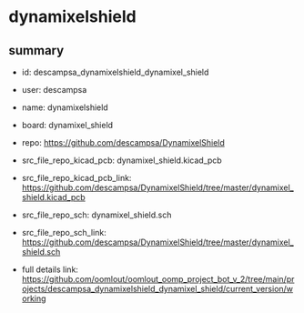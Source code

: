 # dynamixelshield
 
## summary 
* id: descampsa_dynamixelshield_dynamixel_shield
* user: descampsa
* name: dynamixelshield
* board: dynamixel_shield
* repo: https://github.com/descampsa/DynamixelShield
* src_file_repo_kicad_pcb: dynamixel_shield.kicad_pcb
* src_file_repo_kicad_pcb_link: https://github.com/descampsa/DynamixelShield/tree/master/dynamixel_shield.kicad_pcb


* src_file_repo_sch: dynamixel_shield.sch
* src_file_repo_sch_link: https://github.com/descampsa/DynamixelShield/tree/master/dynamixel_shield.sch
* full details link: https://github.com/oomlout/oomlout_oomp_project_bot_v_2/tree/main/projects/descampsa_dynamixelshield_dynamixel_shield/current_version/working  







